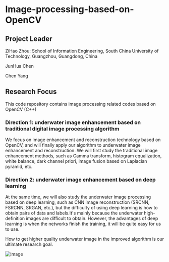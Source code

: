 # Image-processing-based-on-OpenCV

## Project Leader
ZiHao Zhou:  School of Information Engineering, South China University of Technology, Guangzhou, Guangdong, China 
             
JunHua Chen

Chen Yang


## Research Focus
This code repository contains image processing related codes based on OpenCV (C++)

### Direction 1: underwater image enhancement based on traditional digital image processing algorithm
We focus on image enhancement and reconstruction technology based on OpenCV, and will finally apply our algorithm to underwater image enhancement and reconstruction. We will first study the traditional image enhancement methods, such as Gamma transform, histogram equalization, white balance, dark channel priori, image fusion based on Laplacian pyramid, etc. 

### Direction 2: underwater image enhancement based on deep learning 
At the same time, we will also study the underwater image processing based on deep learning, such as CNN image reconstruction (SRCNN, FSRCNN, SRGAN, etc.), but the difficulty of using deep learning is how to obtain pairs of data and labels.It's mainly because the underwater high-definition images are difficult to obtain. However, the advantages of deep learning is when the networks finish the training, it will be quite easy for us to use. 

How to get higher quality underwater image in the improved algorithm is our ultimate research goal.

![image](https://github.com/ZZH0/Image-processing-based-on-OpenCV/blob/master/Images/test1.jpg)

